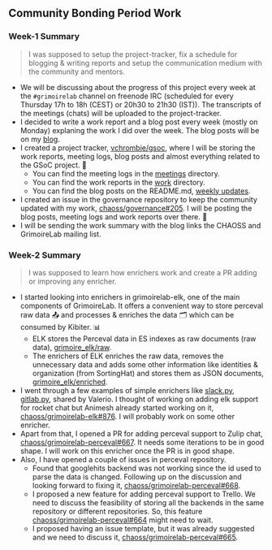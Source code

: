 ## Community Bonding Period Work

### Week-1 Summary

> I was supposed to setup the project-tracker, fix a schedule for blogging & writing reports and setup the communication 
medium with the community and mentors.

- We will be discussing about the progress of this project every week at the `#grimoirelab` channel on freenode IRC 
(scheduled for every Thursday 17h to 18h (CEST) or 20h30 to 21h30 (IST)). The transcripts of the meetings (chats) will be 
uploaded to the project-tracker.
- I decided to write a work report and a blog post every week (mostly on Monday) explaning the work I did over the week. The 
blog posts will be on my [blog](https://vchrombie.github.io/blog).
- I created a project tracker, [vchrombie/gsoc](https://github.com/vchrombie/gsoc), where I will be storing the work reports, 
meeting logs, blog posts and almost everything related to the GSoC project. :tada:
  - You can find the meeting logs in the [meetings](https://github.com/vchrombie/gsoc/blob/master/meetings) directory.
  - You can find the work reports in the [work](https://github.com/vchrombie/gsoc/blob/master/work) directory.
  - You can find the blog posts on the README.md, [weekly updates](https://github.com/vchrombie/gsoc#weekly-updates).
- I created an issue in the governance repository to keep the community updated with my work, 
[chaoss/governance#205](https://github.com/chaoss/governance/issues/205). I will be posting the blog posts, meeting logs and 
work reports over there. :rocket:
- I will be sending the work summary with the blog links the CHAOSS and GrimoireLab mailing list.

### Week-2 Summary

> I was supposed to learn how enrichers work and create a PR adding or improving any enricher.

- I started looking into enrichers in grimoirelab-elk, one of the main components of GrimoireLab. It offers a convenient way to store perceval raw data :outbox_tray: and processes & enriches the data :card_index_dividers: which can be consumed by Kibiter. :bar_chart:
  -  ELK stores the Perceval data in ES indexes as raw documents (raw data), [grimoire_elk/raw](https://github.com/chaoss/grimoirelab-elk/tree/master/grimoire_elk/raw).
  -  The enrichers of ELK enriches the raw data, removes the unnecessary data and adds some other information like identities & organization (from SortingHat) and stores them as JSON documents, [grimoire_elk/enriched](https://github.com/chaoss/grimoirelab-elk/tree/master/grimoire_elk/enriched).
- I went through a few examples of simple enrichers like [slack.py](https://github.com/chaoss/grimoirelab-elk/blob/master/grimoire_elk/enriched/slack.py), [gitlab.py](https://github.com/chaoss/grimoirelab-elk/blob/master/grimoire_elk/enriched/gitlab.py), shared by Valerio. I thought of working on adding elk support for rocket chat but Animesh already started working on it, [chaoss/grimoirelab-elk#876](https://github.com/chaoss/grimoirelab-elk/issues/876). I will probably work on some other enricher.
- Apart from that, I opened a PR for adding perceval support to Zulip chat, [chaoss/grimoirelab-perceval#667](https://github.com/chaoss/grimoirelab-perceval/pull/667). It needs some iterations to be in good shape. I will work on this enricher once the PR is in good shape.
- Also, I have opened a couple of issues in perceval repository.
  - Found that googlehits backend was not working since the id used to parse the data is changed. Following up on the discussion and looking forward to fixing it, [chaoss/grimoirelab-perceval#668](https://github.com/chaoss/grimoirelab-perceval/issues/668).
  - I proposed a new feature for adding perceval support to Trello. We need to discuss the feasibility of storing all the backends in the same repository or different repositories. So, this feature [chaoss/grimoirelab-perceval#664](https://github.com/chaoss/grimoirelab-perceval/issues/664) might need to wait.
  - I proposed having an issue template, but it was already suggested and we need to discuss it, [chaoss/grimoirelab-perceval#665](https://github.com/chaoss/grimoirelab-perceval/issues/665).
